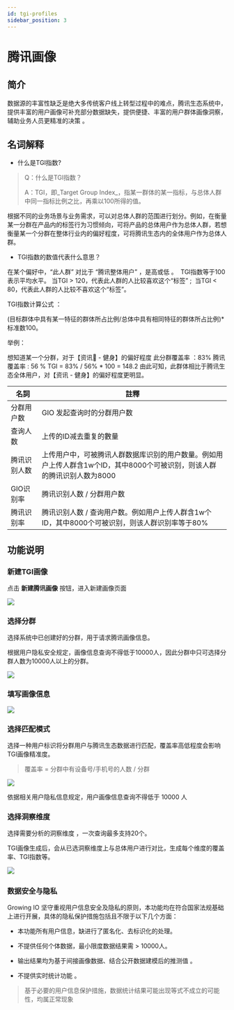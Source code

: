 ```yaml
---
id: tgi-profiles
sidebar_position: 3
---
```


# 腾讯画像

## 简介[](#jian-jie)

数据源的丰富性缺乏是绝大多传统客户线上转型过程中的难点，腾讯生态系统中，提供丰富的用户画像可补充部分数据缺失，提供便捷、丰富的用户群体画像洞察，辅助业务人员更精准的决策 。


## 名词解释[](#ming-ci-jie-shi)

* 什么是TGI指数?
    
> Q：什么是TGI指数？
> 
> A：TGI，即_Target Group Index_，指某一群体的某一指标，与总体人群中同一指标比例之比，再乘以100所得的值。

根据不同的业务场景与业务需求，可以对总体人群的范围进行划分。例如，在衡量某一分群在产品内的标签行为习惯倾向，可将产品的总体用户作为总体人群，若想衡量某一个分群在整体行业内的偏好程度，可将腾讯生态内的全体用户作为总体人群。

* TGI指数的数值代表什么意思？
    
在某个偏好中，“此人群” 对比于 “腾讯整体用户” ，是高或低 。 ‌ TGI指数等于100表示平均水平。 当TGI > 120，代表此人群的人比较喜欢这个“标签” ; ‌ 当TGI < 80，代表此人群的人比较不喜欢这个“标签”。

TGI指数计算公式 ：

(目标群体中具有某一特征的群体所占比例/总体中具有相同特征的群体所占比例)*标准数100。

举例：

想知道某一个分群，对于【资讯 \- 健身】的偏好程度 此分群覆盖率 ：83% 腾讯覆盖率 : 56 % TGI = 83% / 56% * 100 = 148.2 由此可知，此群体相比于腾讯生态全体用户，对【资讯 - 健身】的偏好程度更明显。

| 名詞  | 註釋  |
| --- | --- |
| 分群用户数 | GIO 发起查询时的分群用户数 |
| 查询人数 | 上传的ID减去重复的數量 |
| 腾讯识别人数 | 上传用户中，可被腾讯人群数据库识别的用户数量。例如用户上传人群含1w个ID，其中8000个可被识别，则该人群的腾讯识别人数为8000 |
| GIO识别率 | 腾讯识别人数 / 分群用户数 |
| 腾讯识别率 | 腾讯识别人数 / 查询用户数。例如用户上传人群含1w个ID，其中8000个可被识别，则该人群识别率等于80% |


## 功能说明[](#gong-neng-shuo-ming)

### 新建TGI画像[](#xin-jian-tgi-hua-xiang)

点击 **新建腾讯画像** 按钮，进入新建画像页面

![](/img/assets-M2qbZInaXgdm8kkNosp-MVoQKu3lR98UoPXdBAU-MVoXEXhmOoD9t518P4V%E8%9E%A2%E5%B9%95%E6%88%AA%E5%9C%96%202021-03-15%20%E4%B8%8B%E5%8D%882.17.33.png)

### 选择分群[](#xuan-ze-fen-qun)

选择系统中已创建好的分群，用于请求腾讯画像信息。

根据用户隐私安全规定，画像信息查询不得低于10000人，因此分群中只可选择分群人数为10000人以上的分群。

![](/img/assets-M2qbZInaXgdm8kkNospsync55c5b743985b471d85c973427c2797ecf167363f.png)


### 填写画像信息[](#tian-xie-hua-xiang-xin-xi)

![](/img/assets-M2qbZInaXgdm8kkNosp-MVoQKu3lR98UoPXdBAU-MVoWcJdb8mQAvblPNAC%E8%9E%A2%E5%B9%95%E6%88%AA%E5%9C%96%202021-03-15%20%E4%B8%8B%E5%8D%882.15.20.png)


### 选择匹配模式[](#xuan-ze-pi-pei-mo-shi)

选择一种用户标识将分群用户与腾讯生态数据进行匹配，覆盖率高低程度会影响TGI画像精准度。

> 覆盖率 = 分群中有设备号/手机号的人数 / 分群

![](/img/assets-M2qbZInaXgdm8kkNosp-MVoQKu3lR98UoPXdBAU-MVoXPbcM2byKa7tRqJU%E8%9E%A2%E5%B9%95%E6%88%AA%E5%9C%96%202021-03-15%20%E4%B8%8B%E5%8D%882.15.20.png)

依据相关用户隐私信息规定，用户画像信息查询不得低于 10000 人


### 选择洞察维度[](#xuan-ze-dong-cha-wei-du)

选择需要分析的洞察维度 ，一次查询最多支持20个。

TGI画像生成后，会从已选洞察维度上与总体用户进行对比，生成每个维度的覆盖率、TGI指数等。

![](/img/assets-M2qbZInaXgdm8kkNosp-MVoQKu3lR98UoPXdBAU-MVoW5ogLJj7quU9pcD-%E8%9E%A2%E5%B9%95%E6%88%AA%E5%9C%96%202021-03-15%20%E4%B8%8B%E5%8D%882.12.47.png)
​

### 数据安全与隐私[](#shu-ju-an-quan-yu-yin-si)

Growing IO 坚守重视用户信息安全及隐私的原则，本功能均在符合国家法规基础上进行开展，具体的隐私保护措施包括且不限于以下几个方面：

* 本功能所有用户信息，缺进行了匿名化、去标识化的处理。
    
* 不提供任何个体数据，最小限度数据结果需 > 10000人。
    
* 输出结果均为基于间接画像数据、结合公开数据建模后的推测值 。
    
* 不提供实时统计功能 。
    
> 基于必要的用户信息保护措施，数据统计结果可能出现等式不成立的可能性，均属正常现象
